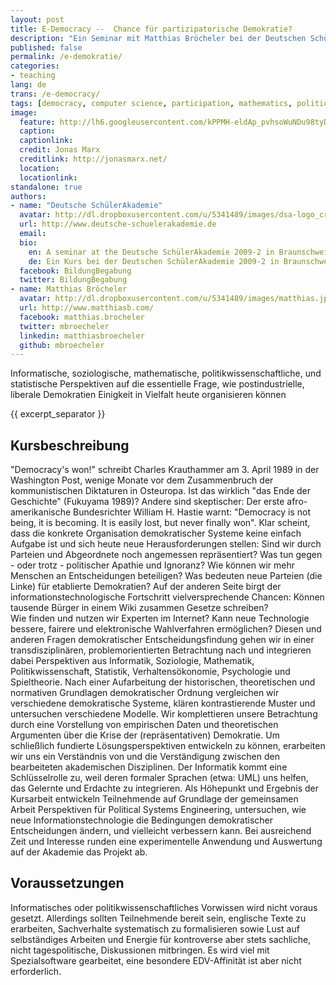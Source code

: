 ```yaml
---
layout: post
title: E-Democracy --  Chance für partizipatorische Demokratie?
description: "Ein Seminar mit Matthias Bröcheler bei der Deutschen SchülerAkademie 2009-2 in Braunschweig"
published: false
permalink: /e-demokratie/
categories:
- teaching
lang: de
trans: /e-democracy/
tags: [democracy, computer science, participation, mathematics, political science, statistics, behavioral economics, psychology, game theory]
image:
  feature: http://lh6.googleusercontent.com/kPPMH-eldAp_pvhsoWuNDu98tyDbnCt4YrqCxsy1ABjH=w884-h246-no
  caption: 
  captionlink: 
  credit: Jonas Marx
  creditlink: http://jonasmarx.net/
  location: 
  locationlink:
standalone: true
authors:
- name: "Deutsche SchülerAkademie"
  avatar: http://dl.dropboxusercontent.com/u/5341489/images/dsa-logo_crop.jpg
  url: http://www.deutsche-schuelerakademie.de
  email: 
  bio:
    en: A seminar at the Deutsche SchülerAkademie 2009-2 in Braunschweig
    de: Ein Kurs bei der Deutschen SchülerAkademie 2009-2 in Braunschweig
  facebook: BildungBegabung
  twitter: BildungBegabung
- name: Matthias Bröcheler
  avatar: http://dl.dropboxusercontent.com/u/5341489/images/matthias.jpg
  url: http://www.matthiasb.com/
  facebook: matthias.brocheler
  twitter: mbroecheler
  linkedin: matthiasbroecheler
  github: mbroecheler
---
```


Informatische, soziologische, mathematische, politikwissenschaftliche, und statistische Perspektiven auf die essentielle Frage, wie postindustrielle, liberale Demokratien Einigkeit in Vielfalt heute organisieren können

{{ excerpt_separator }}


## Kursbeschreibung

"Democracy's won!" schreibt Charles Krauthammer am 3. April 1989 in der Washington Post, wenige Monate vor dem Zusammenbruch der kommunistischen Diktaturen in Osteuropa. 
Ist das wirklich "das Ende der Geschichte" (Fukuyama 1989)? 
Andere sind skeptischer: 
Der erste afro-amerikanische Bundesrichter William H. Hastie warnt: 
"Democracy is not being, it is becoming. It is easily lost, but never finally won". 
Klar scheint, dass die konkrete Organisation demokratischer Systeme keine einfach Aufgabe ist und sich heute neue Herausforderungen stellen: 
Sind wir durch Parteien und Abgeordnete noch angemessen repräsentiert? 
Was tun gegen - oder trotz - politischer Apathie und Ignoranz? 
Wie können wir mehr Menschen an Entscheidungen beteiligen? Was bedeuten neue Parteien (die Linke) für etablierte Demokratien?
Auf der anderen Seite birgt der informationstechnologische Fortschritt vielversprechende Chancen: 
Können tausende Bürger in einem Wiki zusammen Gesetze schreiben?  
Wie finden und nutzen wir Experten im Internet? 
Kann neue Technologie bessere, fairere und elektronische Wahlverfahren ermöglichen?
Diesen und anderen Fragen demokratischer Entscheidungsfindung gehen wir in einer transdisziplinären, problemorientierten Betrachtung nach und integrieren dabei Perspektiven aus Informatik, Soziologie, Mathematik, Politikwissenschaft, Statistik, Verhaltensökonomie, Psychologie und Spieltheorie.
Nach einer Aufarbeitung der historischen, theoretischen und normativen Grundlagen demokratischer Ordnung vergleichen wir verschiedene demokratische Systeme, klären kontrastierende Muster und untersuchen verschiedene Modelle. Wir komplettieren unsere Betrachtung durch eine Vorstellung von empirischen Daten und theoretischen Argumenten über die Krise der (repräsentativen) Demokratie.
Um schließlich fundierte Lösungsperspektiven entwickeln zu können, erarbeiten wir uns ein Verständnis von und die Verständigung zwischen den bearbeiteten akademischen Disziplinen. 
Der Informatik kommt eine Schlüsselrolle zu, weil deren formaler Sprachen (etwa: UML) uns helfen, das Gelernte und Erdachte zu integrieren.
Als Höhepunkt und Ergebnis der Kursarbeit entwickeln Teilnehmende auf Grundlage der gemeinsamen Arbeit Perspektiven für Political Systems Engineering, untersuchen, wie neue Informationstechnologie die Bedingungen demokratischer Entscheidungen ändern, und vielleicht verbessern kann. 
Bei ausreichend Zeit und Interesse runden eine experimentelle Anwendung und Auswertung auf der Akademie das Projekt ab.

 
## Voraussetzungen

Informatisches oder politikwissenschaftliches Vorwissen wird nicht voraus gesetzt. Allerdings sollten Teilnehmende bereit sein, englische Texte zu erarbeiten, Sachverhalte systematisch zu formalisieren sowie Lust auf selbständiges Arbeiten und Energie für kontroverse aber stets sachliche, nicht tagespolitische, Diskussionen mitbringen. Es wird viel mit Spezialsoftware gearbeitet, eine besondere EDV-Affinität ist aber nicht erforderlich.